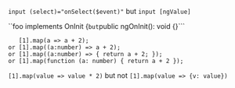 ```input (select)="onSelect($event)"``` but ```input [ngValue]```

``foo implements OnInit {``` but ```public ngOnInit(): void {}```

```
   [1].map(a => a + 2);
or [1].map((a:number) => a + 2);
or [1].map((a:number) => { return a + 2; });
or [1].map(function (a: number) { return a + 2 });
``` 

```[1].map(value => value * 2)``` but not ```[1].map(value => {v: value})```


 
 
